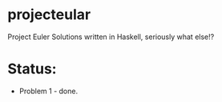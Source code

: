 projecteular
============

Project Euler Solutions written in Haskell, seriously what else!?

Status:
=========== 
 * Problem 1 - done.
